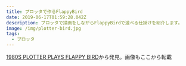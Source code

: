 ```yaml
---
title: プロッタで作るFlappyBird
date: 2019-06-17T01:59:28.042Z
description: プロッタで描画をしながらFlappyBirdで遊べる仕掛けを紹介します。
image: /img/plotter-bird.jpg
tags:
  - プロッタ
---
```

[1980S PLOTTER PLAYS FLAPPY BIRD](https://hackaday.com/2019/06/08/1980s-plotter-plays-flappy-bird/)から発見。画像もここから転載
